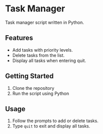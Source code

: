 # Task Manager

Task manager script written in Python.

## Features
- Add tasks with priority levels.
- Delete tasks from the list.
- Display all tasks when entering quit.

## Getting Started
1. Clone the repository
2. Run the script using Python

## Usage
1. Follow the prompts to add or delete tasks.
2. Type `quit` to exit and display all tasks.
